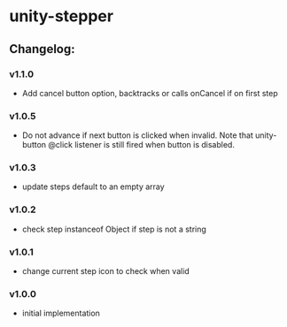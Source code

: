 # unity-stepper

## Changelog:

### v1.1.0
- Add cancel button option, backtracks or calls onCancel if on first step

### v1.0.5
- Do not advance if next button is clicked when invalid. Note that unity-button @click listener is still fired when button is disabled.

### v1.0.3
- update steps default to an empty array

### v1.0.2
- check step instanceof Object if step is not a string

### v1.0.1
- change current step icon to check when valid

### v1.0.0
- initial implementation
